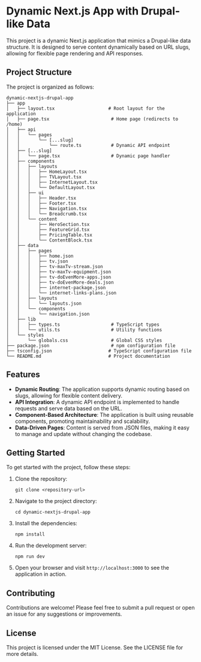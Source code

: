 # Dynamic Next.js App with Drupal-like Data

This project is a dynamic Next.js application that mimics a Drupal-like data structure. It is designed to serve content dynamically based on URL slugs, allowing for flexible page rendering and API responses.

## Project Structure

The project is organized as follows:

```
dynamic-nextjs-drupal-app
├── app
│   ├── layout.tsx                    # Root layout for the application
│   ├── page.tsx                       # Home page (redirects to /home)
│   ├── api
│   │   └── pages
│   │       └── [...slug]
│   │           └── route.ts           # Dynamic API endpoint
│   ├── [...slug]
│   │   └── page.tsx                   # Dynamic page handler
│   ├── components
│   │   ├── layouts
│   │   │   ├── HomeLayout.tsx
│   │   │   ├── TVLayout.tsx
│   │   │   ├── InternetLayout.tsx
│   │   │   └── DefaultLayout.tsx
│   │   ├── ui
│   │   │   ├── Header.tsx
│   │   │   ├── Footer.tsx
│   │   │   ├── Navigation.tsx
│   │   │   └── Breadcrumb.tsx
│   │   └── content
│   │       ├── HeroSection.tsx
│   │       ├── FeatureGrid.tsx
│   │       ├── PricingTable.tsx
│   │       └── ContentBlock.tsx
│   ├── data
│   │   ├── pages
│   │   │   ├── home.json
│   │   │   ├── tv.json
│   │   │   ├── tv-maxTv-stream.json
│   │   │   ├── tv-maxTv-equipment.json
│   │   │   ├── tv-doEvenMore-apps.json
│   │   │   ├── tv-doEvenMore-deals.json
│   │   │   ├── internet-package.json
│   │   │   └── internet-links-plans.json
│   │   ├── layouts
│   │   │   └── layouts.json
│   │   └── components
│   │       └── navigation.json
│   ├── lib
│   │   ├── types.ts                   # TypeScript types
│   │   └── utils.ts                   # Utility functions
│   └── styles
│       └── globals.css                # Global CSS styles
├── package.json                       # npm configuration file
├── tsconfig.json                     # TypeScript configuration file
└── README.md                         # Project documentation
```

## Features

- **Dynamic Routing**: The application supports dynamic routing based on slugs, allowing for flexible content delivery.
- **API Integration**: A dynamic API endpoint is implemented to handle requests and serve data based on the URL.
- **Component-Based Architecture**: The application is built using reusable components, promoting maintainability and scalability.
- **Data-Driven Pages**: Content is served from JSON files, making it easy to manage and update without changing the codebase.

## Getting Started

To get started with the project, follow these steps:

1. Clone the repository:
   ```
   git clone <repository-url>
   ```

2. Navigate to the project directory:
   ```
   cd dynamic-nextjs-drupal-app
   ```

3. Install the dependencies:
   ```
   npm install
   ```

4. Run the development server:
   ```
   npm run dev
   ```

5. Open your browser and visit `http://localhost:3000` to see the application in action.

## Contributing

Contributions are welcome! Please feel free to submit a pull request or open an issue for any suggestions or improvements.

## License

This project is licensed under the MIT License. See the LICENSE file for more details.